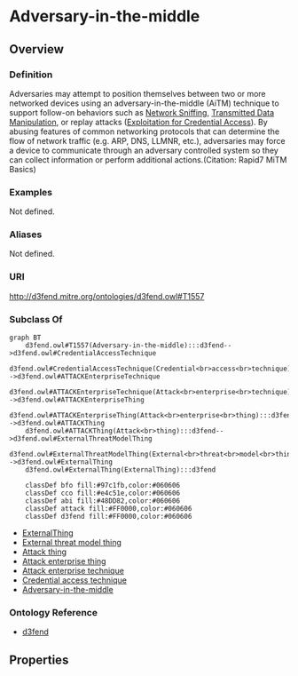 # Adversary-in-the-middle

## Overview

### Definition
Adversaries may attempt to position themselves between two or more networked devices using an adversary-in-the-middle (AiTM) technique to support follow-on behaviors such as [Network Sniffing](https://attack.mitre.org/techniques/T1040), [Transmitted Data Manipulation](https://attack.mitre.org/techniques/T1565/002), or replay attacks ([Exploitation for Credential Access](https://attack.mitre.org/techniques/T1212)). By abusing features of common networking protocols that can determine the flow of network traffic (e.g. ARP, DNS, LLMNR, etc.), adversaries may force a device to communicate through an adversary controlled system so they can collect information or perform additional actions.(Citation: Rapid7 MiTM Basics)

### Examples
Not defined.

### Aliases
Not defined.

### URI
http://d3fend.mitre.org/ontologies/d3fend.owl#T1557

### Subclass Of
```mermaid
graph BT
    d3fend.owl#T1557(Adversary-in-the-middle):::d3fend-->d3fend.owl#CredentialAccessTechnique
    d3fend.owl#CredentialAccessTechnique(Credential<br>access<br>technique):::d3fend-->d3fend.owl#ATTACKEnterpriseTechnique
    d3fend.owl#ATTACKEnterpriseTechnique(Attack<br>enterprise<br>technique):::d3fend-->d3fend.owl#ATTACKEnterpriseThing
    d3fend.owl#ATTACKEnterpriseThing(Attack<br>enterprise<br>thing):::d3fend-->d3fend.owl#ATTACKThing
    d3fend.owl#ATTACKThing(Attack<br>thing):::d3fend-->d3fend.owl#ExternalThreatModelThing
    d3fend.owl#ExternalThreatModelThing(External<br>threat<br>model<br>thing):::d3fend-->d3fend.owl#ExternalThing
    d3fend.owl#ExternalThing(ExternalThing):::d3fend
    
    classDef bfo fill:#97c1fb,color:#060606
    classDef cco fill:#e4c51e,color:#060606
    classDef abi fill:#48DD82,color:#060606
    classDef attack fill:#FF0000,color:#060606
    classDef d3fend fill:#FF0000,color:#060606
```

- [ExternalThing](/docs/ontology/reference/model/ExternalThing/ExternalThing.md)
- [External threat model thing](/docs/ontology/reference/model/ExternalThing/External%20threat%20model%20thing/External%20threat%20model%20thing.md)
- [Attack thing](/docs/ontology/reference/model/ExternalThing/External%20threat%20model%20thing/Attack%20thing/Attack%20thing.md)
- [Attack enterprise thing](/docs/ontology/reference/model/ExternalThing/External%20threat%20model%20thing/Attack%20thing/Attack%20enterprise%20thing/Attack%20enterprise%20thing.md)
- [Attack enterprise technique](/docs/ontology/reference/model/ExternalThing/External%20threat%20model%20thing/Attack%20thing/Attack%20enterprise%20thing/Attack%20enterprise%20technique/Attack%20enterprise%20technique.md)
- [Credential access technique](/docs/ontology/reference/model/ExternalThing/External%20threat%20model%20thing/Attack%20thing/Attack%20enterprise%20thing/Attack%20enterprise%20technique/Credential%20access%20technique/Credential%20access%20technique.md)
- [Adversary-in-the-middle](/docs/ontology/reference/model/ExternalThing/External%20threat%20model%20thing/Attack%20thing/Attack%20enterprise%20thing/Attack%20enterprise%20technique/Credential%20access%20technique/Adversary-in-the-middle/Adversary-in-the-middle.md)


### Ontology Reference
- [d3fend](http://d3fend.mitre.org/ontologies/d3fend.owl#)

## Properties
